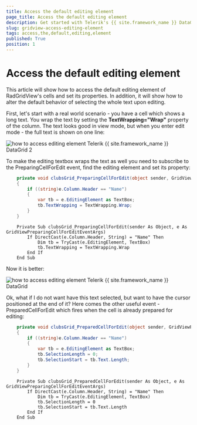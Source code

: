 ```yaml
---
title: Access the default editing element
page_title: Access the default editing element
description: Get started with Telerik's {{ site.framework_name }} DataGrid and learn how to access the default editing element of the cells and set its properties.
slug: gridview-access-editing-element
tags: access,the,default,editing,element
published: True
position: 1
---
```


# Access the default editing element

This article will show how to access the default editing element of RadGridView's cells and set its properties. In addition, it will show how to alter the default behavior of selecting the whole text upon editing. 

First, let's start with a real world scenario - you have a cell which shows a long text. You wrap the text by setting the __TextWrapping="Wrap"__ property of the column. The text looks good in view mode, but when you enter edit mode - the full text is shown on one line:

![how to access editing element Telerik {{ site.framework_name }} DataGrid 2](images/how_to_access_editing_element_gridview.png)

To make the editing textbox wraps the text as well you need to subscribe to the PreparingCellForEdit event, find the editing element and set its property:



```C#
	private void clubsGrid_PreparingCellForEdit(object sender, GridViewPreparingCellForEditEventArgs e)
	{
	    if ((string)e.Column.Header == "Name")
	    {
	        var tb = e.EditingElement as TextBox;
	        tb.TextWrapping = TextWrapping.Wrap;
	    }
	}
```
```VB.NET
	Private Sub clubsGrid_PreparingCellForEdit(sender As Object, e As GridViewPreparingCellForEditEventArgs)
	    If DirectCast(e.Column.Header, String) = "Name" Then
	        Dim tb = TryCast(e.EditingElement, TextBox)
	        tb.TextWrapping = TextWrapping.Wrap
	    End If
	End Sub
```

Now it is better:

![how to access editing element Telerik {{ site.framework_name }} DataGrid](images/how_to_access_editing_element_gridview2.png)

Ok, what if I do not want have this text selected, but want to have the cursor positioned at the end of it? Here comes the other useful event - PreparedCellForEdit which fires when the cell is already prepared for editing:



```C#
	private void clubsGrid_PreparedCellForEdit(object sender, GridViewPreparingCellForEditEventArgs e)
	{
	    if ((string)e.Column.Header == "Name")
	    {
	        var tb = e.EditingElement as TextBox;
	        tb.SelectionLength = 0;
	        tb.SelectionStart = tb.Text.Length;
	    }
	}
```
```VB.NET
	Private Sub clubsGrid_PreparedCellForEdit(sender As Object, e As GridViewPreparingCellForEditEventArgs)
	    If DirectCast(e.Column.Header, String) = "Name" Then
	        Dim tb = TryCast(e.EditingElement, TextBox)
	        tb.SelectionLength = 0
	        tb.SelectionStart = tb.Text.Length
	    End If
	End Sub
```




